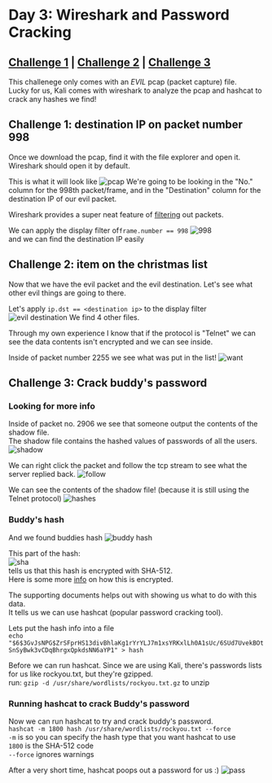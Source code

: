 # Day 3: Wireshark and Password Cracking

## [Challenge 1](#challenge-1-destination-ip-on-packet-number-998) | [Challenge 2](#challenge-2-item-on-the-christmas-list) | [Challenge 3](#challenge-3-crack-buddys-password)

This challenege only comes with an *EVIL* pcap (packet capture) file.\
Lucky for us, Kali comes with wireshark to analyze the pcap and hashcat to crack any hashes we find!

## Challenge 1: destination IP on packet number 998

Once we download the pcap, find it with the file explorer and open it. Wireshark should open it by default.

This is what it will look like
![pcap](https://i.imgur.com/NiBMEaV.png)
We're going to be looking in the "No." column for the 998th packet/frame, and in the "Destination" column for the destination IP of our evil packet.

Wireshark provides a super neat feature of [filtering](https://www.wireshark.org/docs/wsug_html_chunked/ChWorkBuildDisplayFilterSection.html) out packets.

We can apply the display filter of`frame.number == 998`
![998](https://i.imgur.com/iBU9Jco.png)\
and we can find the destination IP easily

## Challenge 2: item on the christmas list

Now that we have the evil packet and the evil destination. Let's see what other evil things are going to there.

Let's apply `ip.dst == <destination ip>` to the display filter
![evil destination](https://i.imgur.com/86lUwnH.png)
We find 4 other files.

Through my own experience I know that if the protocol is "Telnet" we can see the data contents isn't encrypted and we can see inside.

Inside of packet number 2255 we see what was put in the list!
![want](https://i.imgur.com/RF6iFQq.png)

## Challenge 3: Crack buddy's password

### Looking for more info

Inside of packet no. 2906 we see that someone output the contents of the shadow file. \
The shadow file contains the hashed values of passwords of all the users.\
![shadow](https://i.imgur.com/IXGGDCe.png)

We can right click the packet and follow the tcp stream to see what the server replied back.
![follow](https://i.imgur.com/T2M04io.png)

We can see the contents of the shadow file! (because it is still using the Telnet protocol)
![hashes](https://i.imgur.com/Ctg5kzJ.png)

### Buddy's hash

And we found buddies hash
![buddy hash](https://i.imgur.com/hmvtgvg.png)

This part of the hash:\
![sha](https://i.imgur.com/49rzPJN.png)\
tells us that this hash is encrypted with SHA-512.\
Here is some more [info](https://www.cyberciti.biz/faq/understanding-etcshadow-file/) on how this is encrypted.

The supporting documents helps out with showing us what to do with this data.\
It tells us we can use hashcat (popular password cracking tool).

Lets put the hash info into a file\
`echo "$6$3GvJsNPG$ZrSFprHS13divBhlaKg1rYrYLJ7m1xsYRKxlLh0A1sUc/6SUd7UvekBOtSnSyBwk3vCDqBhrgxQpkdsNN6aYP1" > hash`

Before we can run hashcat. Since we are using Kali, there's passwords lists for us like rockyou.txt, but they're gzipped.\
run: `gzip -d /usr/share/wordlists/rockyou.txt.gz` to unzip

### Running hashcat to crack Buddy's password

Now we can run hashcat to try and crack buddy's password.\
`hashcat -m 1800 hash /usr/share/wordlists/rockyou.txt --force`\
`-m` is so you can specify the hash type that you want hashcat to use\
`1800` is the SHA-512 code\
`--force` ignores warnings

After a very short time, hashcat poops out a password for us :)
![pass](https://i.imgur.com/t8vjvaA.png)

